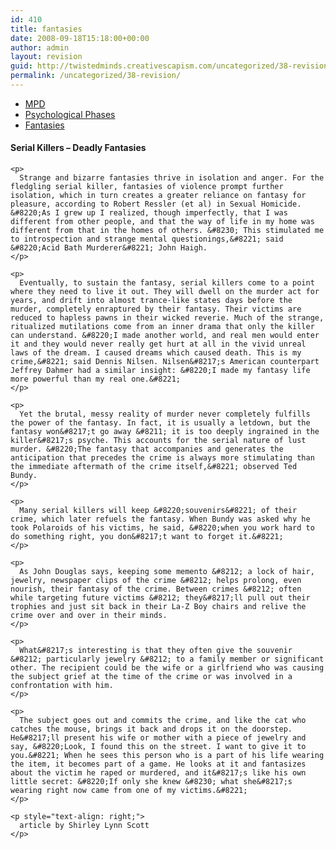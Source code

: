```yaml
---
id: 410
title: fantasies
date: 2008-09-18T15:18:00+00:00
author: admin
layout: revision
guid: http://twistedminds.creativescapism.com/uncategorized/38-revision/
permalink: /uncategorized/38-revision/
---
```

<p class="dropcap-first">
  <ul id="navlist">
    <li>
      <a href="/psychology/disorders/" title="Multiple Personality Disorder - MPD">MPD</a>
    </li>
    <li>
      <a href="/psychology/disorders/phases/" title="psychological phases that serial killers experience">Psychological Phases</a>
    </li>
    <li id="active">
      <a href="/psychology/disorders/fantasies/" id="current" title="serial killers and their deadly fantasies">Fantasies</a>
    </li>
  </ul>
  
  <div class="body">
    <h4>
      Serial Killers &#8211; Deadly Fantasies
    </h4>
    
    <p>
      Strange and bizarre fantasies thrive in isolation and anger. For the fledgling serial killer, fantasies of violence prompt further isolation, which in turn creates a greater reliance on fantasy for pleasure, according to Robert Ressler (et al) in Sexual Homicide. &#8220;As I grew up I realized, though imperfectly, that I was different from other people, and that the way of life in my home was different from that in the homes of others. &#8230; This stimulated me to introspection and strange mental questionings,&#8221; said &#8220;Acid Bath Murderer&#8221; John Haigh.
    </p>
    
    <p>
      Eventually, to sustain the fantasy, serial killers come to a point where they need to live it out. They will dwell on the murder act for years, and drift into almost trance-like states days before the murder, completely enraptured by their fantasy. Their victims are reduced to hapless pawns in their wicked reverie. Much of the strange, ritualized mutilations come from an inner drama that only the killer can understand. &#8220;I made another world, and real men would enter it and they would never really get hurt at all in the vivid unreal laws of the dream. I caused dreams which caused death. This is my crime,&#8221; said Dennis Nilsen. Nilsen&#8217;s American counterpart Jeffrey Dahmer had a similar insight: &#8220;I made my fantasy life more powerful than my real one.&#8221;
    </p>
    
    <p>
      Yet the brutal, messy reality of murder never completely fulfills the power of the fantasy. In fact, it is usually a letdown, but the fantasy won&#8217;t go away &#8211; it is too deeply ingrained in the killer&#8217;s psyche. This accounts for the serial nature of lust murder. &#8220;The fantasy that accompanies and generates the anticipation that precedes the crime is always more stimulating than the immediate aftermath of the crime itself,&#8221; observed Ted Bundy.
    </p>
    
    <p>
      Many serial killers will keep &#8220;souvenirs&#8221; of their crime, which later refuels the fantasy. When Bundy was asked why he took Polaroids of his victims, he said, &#8220;when you work hard to do something right, you don&#8217;t want to forget it.&#8221;
    </p>
    
    <p>
      As John Douglas says, keeping some memento &#8212; a lock of hair, jewelry, newspaper clips of the crime &#8212; helps prolong, even nourish, their fantasy of the crime. Between crimes &#8212; often while targeting future victims &#8212; they&#8217;ll pull out their trophies and just sit back in their La-Z Boy chairs and relive the crime over and over in their minds.
    </p>
    
    <p>
      What&#8217;s interesting is that they often give the souvenir &#8212; particularly jewelry &#8212; to a family member or significant other. The recipient could be the wife or a girlfriend who was causing the subject grief at the time of the crime or was involved in a confrontation with him.
    </p>
    
    <p>
      The subject goes out and commits the crime, and like the cat who catches the mouse, brings it back and drops it on the doorstep. He&#8217;ll present his wife or mother with a piece of jewelry and say, &#8220;Look, I found this on the street. I want to give it to you.&#8221; When he sees this person who is a part of his life wearing the item, it becomes part of a game. He looks at it and fantasizes about the victim he raped or murdered, and it&#8217;s like his own little secret: &#8220;If only she knew &#8230; what she&#8217;s wearing right now came from one of my victims.&#8221;
    </p>
    
    <p style="text-align: right;">
      article by Shirley Lynn Scott
    </p>